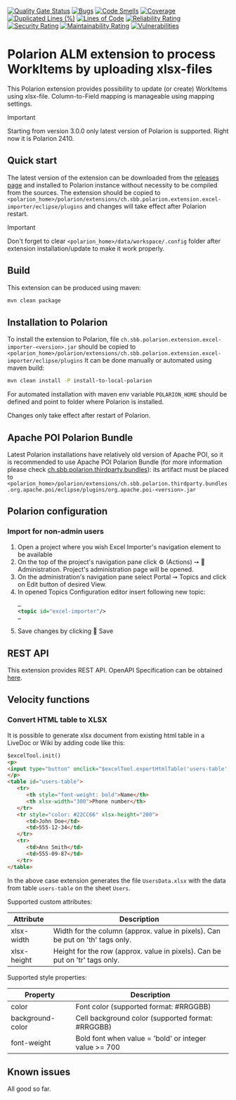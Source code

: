 [![Quality Gate Status](https://sonarcloud.io/api/project_badges/measure?project=SchweizerischeBundesbahnen_ch.sbb.polarion.extension.excel-importer&metric=alert_status)](https://sonarcloud.io/summary/new_code?id=SchweizerischeBundesbahnen_ch.sbb.polarion.extension.excel-importer)
[![Bugs](https://sonarcloud.io/api/project_badges/measure?project=SchweizerischeBundesbahnen_ch.sbb.polarion.extension.excel-importer&metric=bugs)](https://sonarcloud.io/summary/new_code?id=SchweizerischeBundesbahnen_ch.sbb.polarion.extension.excel-importer)
[![Code Smells](https://sonarcloud.io/api/project_badges/measure?project=SchweizerischeBundesbahnen_ch.sbb.polarion.extension.excel-importer&metric=code_smells)](https://sonarcloud.io/summary/new_code?id=SchweizerischeBundesbahnen_ch.sbb.polarion.extension.excel-importer)
[![Coverage](https://sonarcloud.io/api/project_badges/measure?project=SchweizerischeBundesbahnen_ch.sbb.polarion.extension.excel-importer&metric=coverage)](https://sonarcloud.io/summary/new_code?id=SchweizerischeBundesbahnen_ch.sbb.polarion.extension.excel-importer)
[![Duplicated Lines (%)](https://sonarcloud.io/api/project_badges/measure?project=SchweizerischeBundesbahnen_ch.sbb.polarion.extension.excel-importer&metric=duplicated_lines_density)](https://sonarcloud.io/summary/new_code?id=SchweizerischeBundesbahnen_ch.sbb.polarion.extension.excel-importer)
[![Lines of Code](https://sonarcloud.io/api/project_badges/measure?project=SchweizerischeBundesbahnen_ch.sbb.polarion.extension.excel-importer&metric=ncloc)](https://sonarcloud.io/summary/new_code?id=SchweizerischeBundesbahnen_ch.sbb.polarion.extension.excel-importer)
[![Reliability Rating](https://sonarcloud.io/api/project_badges/measure?project=SchweizerischeBundesbahnen_ch.sbb.polarion.extension.excel-importer&metric=reliability_rating)](https://sonarcloud.io/summary/new_code?id=SchweizerischeBundesbahnen_ch.sbb.polarion.extension.excel-importer)
[![Security Rating](https://sonarcloud.io/api/project_badges/measure?project=SchweizerischeBundesbahnen_ch.sbb.polarion.extension.excel-importer&metric=security_rating)](https://sonarcloud.io/summary/new_code?id=SchweizerischeBundesbahnen_ch.sbb.polarion.extension.excel-importer)
[![Maintainability Rating](https://sonarcloud.io/api/project_badges/measure?project=SchweizerischeBundesbahnen_ch.sbb.polarion.extension.excel-importer&metric=sqale_rating)](https://sonarcloud.io/summary/new_code?id=SchweizerischeBundesbahnen_ch.sbb.polarion.extension.excel-importer)
[![Vulnerabilities](https://sonarcloud.io/api/project_badges/measure?project=SchweizerischeBundesbahnen_ch.sbb.polarion.extension.excel-importer&metric=vulnerabilities)](https://sonarcloud.io/summary/new_code?id=SchweizerischeBundesbahnen_ch.sbb.polarion.extension.excel-importer)

# Polarion ALM extension to process WorkItems by uploading xlsx-files

This Polarion extension provides possibility to update (or create) WorkItems using xlsx-file.
Column-to-Field mapping is manageable using mapping settings.

> [!IMPORTANT]
> Starting from version 3.0.0 only latest version of Polarion is supported.
> Right now it is Polarion 2410.

## Quick start

The latest version of the extension can be downloaded from the [releases page](../../releases/latest) and installed to Polarion instance without necessity to be compiled from the sources.
The extension should be copied to `<polarion_home>/polarion/extensions/ch.sbb.polarion.extension.excel-importer/eclipse/plugins` and changes will take effect after Polarion restart.
> [!IMPORTANT]
> Don't forget to clear `<polarion_home>/data/workspace/.config` folder after extension installation/update to make it work properly.

## Build

This extension can be produced using maven:

```bash
mvn clean package
```

## Installation to Polarion

To install the extension to Polarion, file `ch.sbb.polarion.extension.excel-importer-<version>.jar`
should be copied to `<polarion_home>/polarion/extensions/ch.sbb.polarion.extension.excel-importer/eclipse/plugins`
It can be done manually or automated using maven build:

```bash
mvn clean install -P install-to-local-polarion
```

For automated installation with maven env variable `POLARION_HOME` should be defined and point to folder where Polarion is installed.

Changes only take effect after restart of Polarion.

## Apache POI Polarion Bundle

Latest Polarion installations have relatively old version of Apache POI, so it is recommended to use Apache POI Polarion Bundle (for more information please check [ch.sbb.polarion.thirdparty.bundles](https://github.com/SchweizerischeBundesbahnen/ch.sbb.polarion.thirdparty.bundles)):
its artifact must be placed to `<polarion_home>/polarion/extensions/ch.sbb.polarion.thirdparty.bundles.org.apache.poi/eclipse/plugins/org.apache.poi-<version>.jar`

## Polarion configuration

### Import for non-admin users

1. Open a project where you wish Excel Importer's navigation element to be available
2. On the top of the project's navigation pane click ⚙ (Actions) ➙ 🔧 Administration. Project's administration page will be opened.
3. On the administration's navigation pane select Portal ➙ Topics and click on Edit button of desired View.
4. In opened Topics Configuration editor insert following new topic:
   ```xml
   …
   <topic id="excel-importer"/>
   …
   ```
5. Save changes by clicking 💾 Save

## REST API

This extension provides REST API. OpenAPI Specification can be obtained [here](docs/openapi.json).

## Velocity functions

### Convert HTML table to XLSX
It is possible to generate xlsx document from existing html table in a LiveDoc or Wiki by adding code like this:
```html
$excelTool.init()
<p>
<input type="button" onclick="$excelTool.exportHtmlTable('users-table', 'Users', 'UsersData')" value="Export to Excel">
</p>
<table id="users-table">
   <tr>
      <th style="font-weight: bold">Name</th>
      <th xlsx-width="300">Phone number</th>
   </tr>
   <tr style="color: #22CC66" xlsx-height="200">
      <td>John Doe</td>
      <td>555-12-34</td>
   </tr>
   <tr>
      <td>Ann Smith</td>
      <td>555-09-87</td>
   </tr>
</table>

```
In the above case extension generates the file `UsersData.xlsx` with the data from table `users-table` on the sheet `Users`.

Supported custom attributes:

| Attribute   | Description                                                                   |
|-------------|-------------------------------------------------------------------------------|
| xlsx-width  | Width for the column (approx. value in pixels). Can be put on 'th' tags only. |
| xlsx-height | Height for the row (approx. value in pixels). Can be put on 'tr' tags only.   |

Supported style properties:

| Property         | Description                                           |
|------------------|-------------------------------------------------------|
| color            | Font color (supported format: #RRGGBB)                |
| background-color | Cell background color (supported format: #RRGGBB)     |
| font-weight      | Bold font when value = 'bold' or integer value >= 700 |

## Known issues

All good so far.
